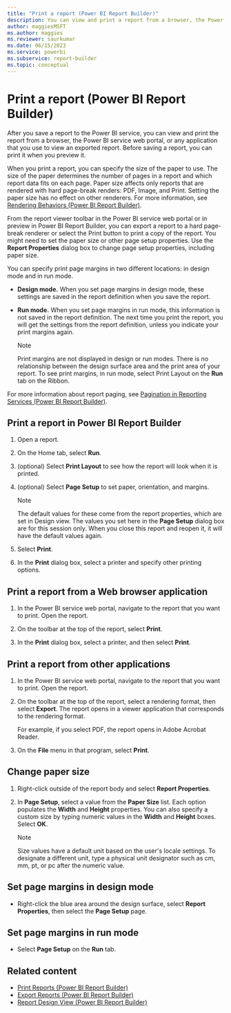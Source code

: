 ```yaml
---
title: "Print a report (Power BI Report Builder)"
description: You can view and print a report from a browser, the Power BI service web portal, or any application that you use to view an exported report.
author: maggiesMSFT
ms.author: maggies
ms.reviewer: saurkumar
ms.date: 06/15/2023
ms.service: powerbi
ms.subservice: report-builder
ms.topic: conceptual
---
```

# Print a report (Power BI Report Builder)

  After you save a report to the Power BI service, you can view and print the report from a browser, the Power BI service web portal, or any application that you use to view an exported report. Before saving a report, you can print it when you preview it.

When you print a report, you can specify the size of the paper to use. The size of the paper determines the number of pages in a report and which report data fits on each page. Paper size affects only reports that are rendered with hard page-break renders: PDF, Image, and Print. Setting the paper size has no effect on other renderers. For more information, see [Rendering Behaviors (Power BI Report Builder)](/sql/reporting-services/report-design/rendering-behaviors-report-builder-and-ssrs).

From the report viewer toolbar in the Power BI service web portal or in preview in Power BI Report Builder, you can export a report to a hard page-break renderer or select the Print button to print a copy of the report. You might need to set the paper size or other page setup properties. Use the **Report Properties** dialog box to change page setup properties, including paper size.

You can specify print page margins in two different locations: in design mode and in run mode.

- **Design mode.** When you set page margins in design mode, these settings are saved in the report definition when you save the report.

- **Run mode.** When you set page margins in run mode, this information is not saved in the report definition. The next time you print the report, you will get the settings from the report definition, unless you indicate your print margins again.

    > [!NOTE]  
    >  Print margins are not displayed in design or run modes. There is no relationship between the design surface area and the print area of your report. To see print margins, in run mode, select Print Layout on the **Run** tab on the Ribbon.

For more information about report paging, see [Pagination in Reporting Services (Power BI Report Builder)](/sql/reporting-services/report-design/pagination-in-reporting-services-report-builder-and-ssrs).

## Print a report in Power BI Report Builder

1. Open a report.

1. On the Home tab, select **Run**.

1. (optional) Select **Print Layout** to see how the report will look when it is printed.

1. (optional) Select **Page Setup** to set paper, orientation, and margins.

    > [!NOTE]  
    >  The default values for these come from the report properties, which are set in Design view. The values you set here in the **Page Setup** dialog box are for this session only. When you close this report and reopen it, it will have the default values again.

1. Select **Print**.

1. In the **Print** dialog box, select a printer and specify other printing options.

## Print a report from a Web browser application

1. In the Power BI service web portal, navigate to the report that you want to print. Open the report.

1. On the toolbar at the top of the report, select **Print**.

1. In the **Print** dialog box, select a printer, and then select **Print**.

## Print a report from other applications

1. In the Power BI service web portal, navigate to the report that you want to print. Open the report.

1. On the toolbar at the top of the report, select a rendering format, then select **Export**. The report opens in a viewer application that corresponds to the rendering format.

     For example, if you select PDF, the report opens in Adobe Acrobat Reader.

1. On the **File** menu in that program, select **Print**.

## Change paper size

1. Right-click outside of the report body and select **Report Properties**.

1. In **Page Setup**, select a value from the **Paper Size** list. Each option populates the **Width** and **Height** properties. You can also specify a custom size by typing numeric values in the **Width** and **Height** boxes. Select **OK**.

    > [!NOTE]  
    >  Size values have a default unit based on the user's locale settings. To designate a different unit, type a physical unit designator such as cm, mm, pt, or pc after the numeric value.

## Set page margins in design mode

- Right-click the blue area around the design surface, select **Report Properties**, then select the **Page Setup** page.

## Set page margins in run mode

- Select **Page Setup** on the **Run** tab.

## Related content

- [Print Reports (Power BI Report Builder)](/sql/reporting-services/report-builder/print-reports-report-builder-and-ssrs)
- [Export Reports (Power BI Report Builder)](export-reports-report-builder.md)
- [Report Design View (Power BI Report Builder)](/sql/reporting-services/report-builder/report-design-view-report-builder)
